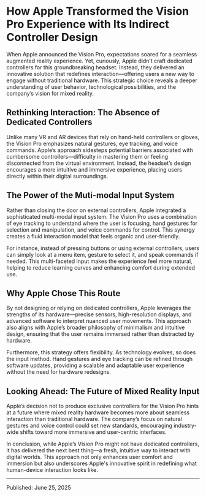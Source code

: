 # How Apple Transformed the Vision Pro Experience with Its Indirect Controller Design

When Apple announced the Vision Pro, expectations soared for a seamless augmented reality experience. Yet, curiously, Apple didn’t craft dedicated controllers for this groundbreaking headset. Instead, they delivered an innovative solution that redefines interaction—offering users a new way to engage without traditional hardware. This strategic choice reveals a deeper understanding of user behavior, technological possibilities, and the company’s vision for mixed reality.

## Rethinking Interaction: The Absence of Dedicated Controllers

Unlike many VR and AR devices that rely on hand-held controllers or gloves, the Vision Pro emphasizes natural gestures, eye tracking, and voice commands. Apple’s approach sidesteps potential barriers associated with cumbersome controllers—difficulty in mastering them or feeling disconnected from the virtual environment. Instead, the headset’s design encourages a more intuitive and immersive experience, placing users directly within their digital surroundings.

## The Power of the Muti-modal Input System

Rather than closing the door on external controllers, Apple integrated a sophisticated multi-modal input system. The Vision Pro uses a combination of eye tracking to understand where the user is focusing, hand gestures for selection and manipulation, and voice commands for control. This synergy creates a fluid interaction model that feels organic and user-friendly.

For instance, instead of pressing buttons or using external controllers, users can simply look at a menu item, gesture to select it, and speak commands if needed. This multi-faceted input makes the experience feel more natural, helping to reduce learning curves and enhancing comfort during extended use.

## Why Apple Chose This Route

By not designing or relying on dedicated controllers, Apple leverages the strengths of its hardware—precise sensors, high-resolution displays, and advanced software to interpret nuanced user movements. This approach also aligns with Apple’s broader philosophy of minimalism and intuitive design, ensuring that the user remains immersed rather than distracted by hardware.

Furthermore, this strategy offers flexibility. As technology evolves, so does the input method. Hand gestures and eye tracking can be refined through software updates, providing a scalable and adaptable user experience without the need for hardware redesigns.

## Looking Ahead: The Future of Mixed Reality Input

Apple’s decision not to produce exclusive controllers for the Vision Pro hints at a future where mixed reality hardware becomes more about seamless interaction than traditional hardware. The company’s focus on natural gestures and voice control could set new standards, encouraging industry-wide shifts toward more immersive and user-centric interfaces. 

In conclusion, while Apple’s Vision Pro might not have dedicated controllers, it has delivered the next best thing—a fresh, intuitive way to interact with digital worlds. This approach not only enhances user comfort and immersion but also underscores Apple's innovative spirit in redefining what human-device interaction looks like.

---

Published: June 25, 2025
